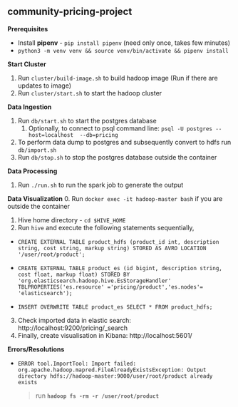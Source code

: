 community-pricing-project
--------

**Prerequisites**
- Install **pipenv** - `pip install pipenv` (need only once, takes few minutes)
- ```python3 -m venv venv && source venv/bin/activate && pipenv install```

**Start Cluster**
1. Run ```cluster/build-image.sh``` to build hadoop image (Run if there are updates to image)
2. Run ```cluster/start.sh``` to start the hadoop cluster

**Data Ingestion**
1. Run ```db/start.sh``` to start the postgres database
    1. Optionally, to connect to psql command line: `psql -U postgres --host=localhost  --db=pricing`
2. To perform data dump to postgres and subsequently convert to hdfs run ```db/import.sh```
3. Run ```db/stop.sh``` to stop the postgres database outside the container

**Data Processing**
1. Run ```./run.sh``` to run the spark job to generate the output

**Data Visualization**
0. Run ```docker exec -it hadoop-master bash``` if you are outside the container
1. Hive home directory - `cd $HIVE_HOME`
2. Run `hive` and execute the following statements sequentially,

- `CREATE EXTERNAL TABLE product_hdfs (product_id int, description string, cost string, markup string) STORED AS AVRO LOCATION '/user/root/product';`

- `CREATE EXTERNAL TABLE product_es (id bigint, description string, cost float, markup float) STORED BY 'org.elasticsearch.hadoop.hive.EsStorageHandler' TBLPROPERTIES('es.resource' ='pricing/product','es.nodes'= 'elasticsearch');`

- `INSERT OVERWRITE TABLE product_es SELECT * FROM product_hdfs;`

3. Check imported data in elastic search: http://localhost:9200/pricing/_search
4. Finally, create visualisation in Kibana: http://localhost:5601/
    
**Errors/Resolutions**
- ```ERROR tool.ImportTool: Import failed: org.apache.hadoop.mapred.FileAlreadyExistsException: Output directory hdfs://hadoop-master:9000/user/root/product already exists```
    > run **`hadoop fs -rm -r /user/root/product`**